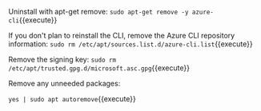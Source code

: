 
Uninstall with apt-get remove:
`sudo apt-get remove -y azure-cli`{{execute}} 

If you don't plan to reinstall the CLI, remove the Azure CLI repository information:
`sudo rm /etc/apt/sources.list.d/azure-cli.list`{{execute}} 

Remove the signing key:
`sudo rm /etc/apt/trusted.gpg.d/microsoft.asc.gpg`{{execute}} 

Remove any unneeded packages:

`yes | sudo apt autoremove`{{execute}} 